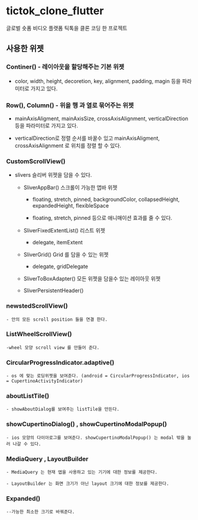# tictok_clone_flutter

글로벌 숏폼 비디오 플랫폼 틱톡을 클론 코딩 한 프로젝트

## 사용한 위젯

### Continer() - 레이아웃을 할당해주는 기본 위젯

- color, width, height, decoretion, key, alignment, padding, magin 등을 파라미터로 가지고 있다.

### Row(), Column() - 위을 행 과 열로 묶어주는 위젯

- mainAxisAligment, mainAxisSize, crossAxisAlignment, verticalDirection 등을 파라미터로 가지고 있다.

- verticalDirection로 정렬 순서를 바꿀수 있고 mainAxisAligment, crossAxisAlignment 로 위치를 정렬 할 수 있다. 

### CustomScrollView()

- slivers 슬리버 위젯을 담을 수 있다.

    - SliverAppBar() 스크롤이 가능한 앱바 위젯

        -  floating, stretch, pinned, backgroundColor, collapsedHeight, expandedHeight, flexibleSpace

        - floating, stretch, pinned 등으로 애니매이션 효과를 줄 수 있다.

    - SliverFixedExtentList() 리스트 위젯

        - delegate, itemExtent 
    
    - SliverGrid() Grid 를 담을 수 있는 위젯
        
        - delegate, gridDelegate
    
    - SliverToBoxAdapter() 모든 위젯을 담을수 있는 레이아웃 위젯

    - SliverPersistentHeader()

### newstedScrollView()

    - 안의 모든 scroll position 들을 연결 한다.

### ListWheelScrollView()

    -wheel 모양 scroll view 를 만들어 준다.

### CircularProgressIndicator.adaptive()

    - os 에 맞는 로딩위젯을 보여준다. (android = CircularProgressIndicator, ios = CupertinoActivityIndicator)


### aboutListTile()

    - showAboutDialog를 보여주는 listTile을 만든다.

### showCupertinoDialog() , showCupertinoModalPopup()

    - ios 모양의 다이아로그를 보여준다. showCupertinoModalPopup() 는 modal 밖을 눌러 나갈 수 있다.

### MediaQuery , LayoutBuilder 

    - MediaQuery 는 현재 앱을 사용하고 있는 기기에 대한 정보를 제공한다. 

    - LayoutBuilder 는 화면 크기가 아닌 layout 크기에 대한 정보를 제공한다.

### Expanded()

    --가능한 최소한 크기로 바꿔준다.